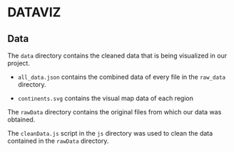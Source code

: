 # DATAVIZ

## Data

The `data` directory contains the cleaned data that is being visualized in our project.

- `all_data.json` contains the combined data of every file in the `raw_data` directory.

- `continents.svg` contains the visual map data of each region

The `rawData` directory contains the original files from which our data was obtained.

The `cleanData.js` script in the `js` directory was used to clean the data contained in the `rawData` directory.
